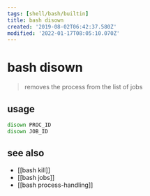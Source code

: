 ```yaml
---
tags: [shell/bash/builtin]
title: bash disown
created: '2019-08-02T06:42:37.580Z'
modified: '2022-01-17T08:05:10.070Z'
---
```


# bash disown

> removes the process from the list of jobs

## usage

```sh
disown PROC_ID
disown JOB_ID
```

## see also

- [[bash kill]]
- [[bash jobs]]
- [[bash process-handling]]
